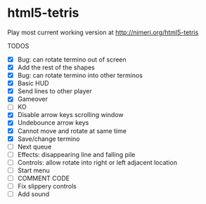 html5-tetris
============

Play most current working version at http://nimeri.org/html5-tetris

TODOS
- [X] Bug: can rotate termino out of screen
- [X] Add the rest of the shapes
- [X] Bug: can rotate termino into other terminos
- [X] Basic HUD
- [X] Send lines to other player
- [X] Gameover
- [ ] KO
- [X] Disable arrow keys scrolling window
- [X] Undebounce arrow keys
- [X] Cannot move and rotate at same time
- [X] Save/change termino
- [ ] Next queue
- [ ] Effects: disappearing line and falling pile
- [ ] Controls: allow rotate into right or left adjacent location
- [ ] Start menu
- [ ] COMMENT CODE
- [ ] Fix slippery controls
- [ ] Add sound
